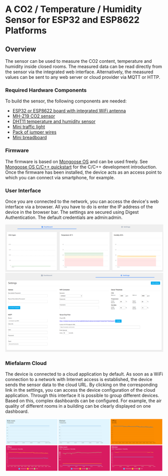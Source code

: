 # A CO2 / Temperature / Humidity Sensor for ESP32 and ESP8622 Platforms

## Overview

The sensor can be used to measure the CO2 content, temperature and humidity inside closed rooms.
The measured data can be read directly from the sensor via the integrated web interface.
Alternatively, the measured values can be sent to any web server or cloud provider via MQTT or HTTP.

### Required Hardware Components

To build the sensor, the following components are needed:

- [ESP32 or ESP8622 board with integrated WiFi antenna](https://www.espressif.com/en/products/devkits)
- [MH-Z19 CO2 sensor](https://esphome.io/components/sensor/mhz19.html)
- [DHT11 temperature and humidity sensor](https://learn.adafruit.com/dht)
- [Mini traffic light](https://www.az-delivery.de/en/products/led-ampel-modul)
- [Pack of jumper wires](https://www.az-delivery.de/en/products/mini-breadboard)
- [Mini breadboard](https://www.az-delivery.de/en/products/mini-breadboard)

### Firmware

The firmware is based on [Mongoose OS](https://mongoose-os.com/mos.html) and can be used freely.
See [Mongoose OS C/C++ quickstart](https://mongoose-os.com/docs/mongoose-os/quickstart/develop-in-c.md) for the C/C++ development introduction.
Once the firmware has been installed, the device acts as an access point to which you can connect via smartphone, for example.
### User Interface

Once you are connected to the network, you can access the device's web interface via a browser.
All you have to do is enter the IP address of the device in the browser bar.
The settings are secured using Digest Authentication. The default credentials are admin:admin.

![Dashboard](docs/ui_dashboard.png)
![Settings](docs/ui_settings.png)

### Miefalarm Cloud

The device is connected to a cloud application by default.
As soon as a WiFi connection to a network with Internet access is established, the device sends the sensor data to the cloud URL.
By clicking on the corresponding link in the settings, you can access the device configuration of the cloud application.
Through this interface it is possible to group different devices.
Based on this, complex dashboards can be configured.
For example, the air quality of different rooms in a building can be clearly displayed on one dashboard.

![Multi-device dashboard](docs/ui_cloud_dashboard.png)